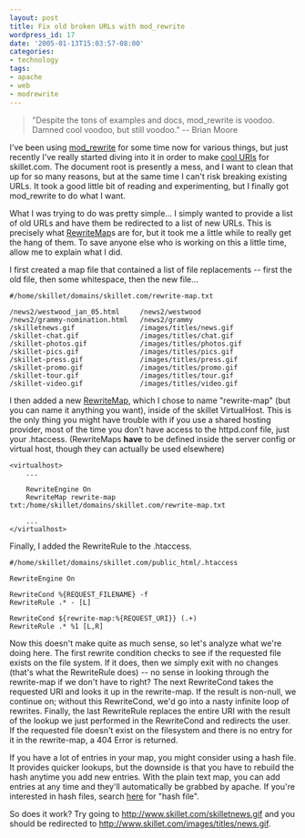 ```yaml
---
layout: post
title: Fix old broken URLs with mod_rewrite
wordpress_id: 17
date: '2005-01-13T15:03:57-08:00'
categories:
- technology
tags:
- apache
- web
- modrewrite
---
```

> "Despite the tons of examples and docs, mod_rewrite is voodoo. Damned cool
> voodoo, but still voodoo." -- Brian Moore

I've been using [mod\_rewrite][modrewrite] for some time now for various
things, but just recently I've really started diving into it in order to make
[cool URIs][] for skillet.com.  The document root is presently a mess, and I
want to clean that up for so many reasons, but at the same time I can't risk
breaking existing URLs.  It took a good little bit of reading and
experimenting, but I finally got mod_rewrite to do what I want.

[modrewrite]: http://httpd.apache.org/docs/mod/mod_rewrite.html
[cool URIs]: http://www.w3.org/Provider/Style/URI.html

<!-- more -->

What I was trying to do was pretty simple... I simply wanted to provide a list
of old URLs and have them be redirected to a list of new URLs.  This is
precisely what [RewriteMap][]s are for, but it took me a little while to really
get the hang of them.  To save anyone else who is working on this a little
time, allow me to explain what I did.

[rewritemap]: http://httpd.apache.org/docs/mod/mod_rewrite.html#RewriteMap

I first created a map file that contained a list of file replacements -- first
the old file, then some whitespace, then the new file...

    #/home/skillet/domains/skillet.com/rewrite-map.txt

    /news2/westwood_jan_05.html     /news2/westwood
    /news2/grammy-nomination.html   /news2/grammy
    /skilletnews.gif                /images/titles/news.gif
    /skillet-chat.gif               /images/titles/chat.gif
    /skillet-photos.gif             /images/titles/photos.gif
    /skillet-pics.gif               /images/titles/pics.gif
    /skillet-press.gif              /images/titles/press.gif
    /skillet-promo.gif              /images/titles/promo.gif
    /skillet-tour.gif               /images/titles/tour.gif
    /skillet-video.gif              /images/titles/video.gif

I then added a new [RewriteMap][], which I chose to name "rewrite-map" (but
you can name it anything you want), inside of the skillet VirtualHost.  This
is the only thing you might have trouble with if you use a shared hosting
provider, most of the time you don't have access to the httpd.conf file, just
your .htaccess.  (RewriteMaps __have__ to be defined inside the server config
or virtual host, though they can actually be used elsewhere)

    <virtualhost>
        ...

        RewriteEngine On
        RewriteMap rewrite-map txt:/home/skillet/domains/skillet.com/rewrite-map.txt

        ...
    </virtualhost>


Finally, I added the RewriteRule to the .htaccess.

    #/home/skillet/domains/skillet.com/public_html/.htaccess

    RewriteEngine On

    RewriteCond %{REQUEST_FILENAME} -f
    RewriteRule .* - [L]

    RewriteCond ${rewrite-map:%{REQUEST_URI}} (.+)
    RewriteRule .* %1 [L,R]

Now this doesn't make quite as much sense, so let's analyze what we're doing
here.  The first rewrite condition checks to see if the requested file exists
on the file system.  If it does, then we simply exit with no changes (that's
what the RewriteRule does) -- no sense in looking through the rewrite-map if
we don't have to right?  The next RewriteCond takes the requested URI and
looks it up in the rewrite-map.  If the result is non-null, we continue on;
without this RewriteCond, we'd go into a nasty infinite loop of rewrites.
Finally, the last RewriteRule replaces the entire URI with the result of the
lookup we just performed in the RewriteCond and redirects the user.  If the
requested file doesn't exist on the filesystem and there is no entry for it in
the rewrite-map, a 404 Error is returned.

If you have a lot of entries in your map, you might consider using a hash
file.  It provides quicker lookups, but the downside is that you have to
rebuild the hash anytime you add new entries.  With the plain text map, you
can add entries at any time and they'll automatically be grabbed by apache.
If you're interested in hash files, search [here][modrewrite] for "hash file".

So does it work?  Try going to <http://www.skillet.com/skilletnews.gif> and
you should be redirected to <http://www.skillet.com/images/titles/news.gif>.
